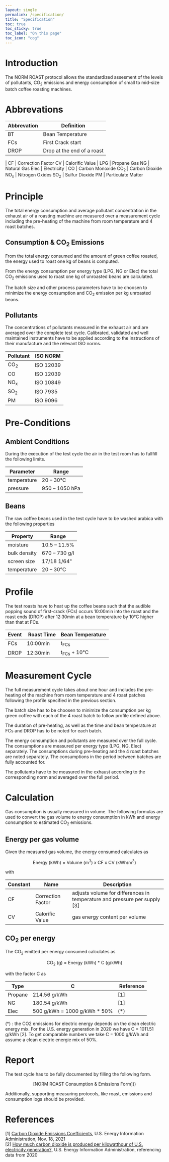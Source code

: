 ```yaml
---
layout: single
permalink: /specification/
title: "Specification"
toc: true
toc_sticky: true
toc_label: "On this page"
toc_icon: "cog"
---
```


# Introduction

The NORM ROAST protocol allows the standardized assesment of the levels of pollutants, CO<sub>2</sub> emissions and energy consumption of small to mid-size batch coffee roasting machines.

# Abbrevations

Abbrevation  | Definition
------------- | -------------
BT | Bean Temperature
FCs | First Crack start
DROP | Drop at the end of a roast
|
CF | Correction Factor
CV | Calorific Value
|
LPG  | Propane Gas
NG   | Natural Gas
Elec | Electricity
|
CO  | Carbon Monoxide
CO<sub>2</sub> | Carbon Dioxide
NO<sub>x</sub> | Nitrogen Oxides
SO<sub>2</sub> | Sulfur Dioxide
PM  | Particulate Matter


# Principle

The total energy consumption and average pollutant concentration in the exhaust air of a roasting machine are measured over a measurement cycle including the pre-heating of the machine from room temperature and 4 roast batches. 

## Consumption & CO<sub>2</sub> Emissions

From the total energy consumed and the amount of green coffee roasted, the energy used to roast one kg of beans is computed. 

From the energy consumption per energy type (LPG, NG or Elec) the total CO<sub>2</sub> emissions used to roast one kg of unroasted beans are calculated. 

The batch size and other process parameters have to be choosen to minimize the energy consumption and CO<sub>2</sub> emission per kg unroasted beans.

## Pollutants
 
The concentrations of pollutants measured in the exhaust air and are averaged over the complete test cycle. Calibrated, validated and well maintained instruments have to be applied according to the instructions of their manufacture and the relevant ISO norms.

Pollutant  | ISO NORM
---------- | -------------
CO<sub>2</sub> | ISO 12039
CO  | ISO 12039
NO<sub>x</sub> | ISO 10849
SO<sub>2</sub> | ISO 7935
PM  | ISO 9096


# Pre-Conditions

## Ambient Conditions

During the execution of the test cycle the air in the test room has to fullfill the following limits.

Parameter   | Range
----------- | -----
temperature | 20 – 30°C
pressure    | 950 – 1050 hPa

## Beans

The raw coffee beans used in the test cycle have to be washed arabica with the following properties

Property | Range
-------- | -----
moisture | 10.5 – 11.5%
bulk density | 670 – 730 g/l
screen size | 17/18 1/64"
temperature | 20 – 30°C

# Profile

The test roasts have to heat up the coffee beans such that the audible popping sound of first-crack (FCs) occurs 10:00min into the roast and the roast ends (DROP) after 12:30min at a bean temperature by 10°C higher than that at FCs.

Event | Roast Time | Bean Temperature
----- | ---------- | ----------------
FCs   | 10:00min   | t<sub>FCs</sub>
DROP  | 12:30min   | t<sub>FCs</sub> + 10°C
    

# Measurement Cycle

The full measurement cycle takes about one hour and includes the pre-heating of the machine from room temperature and 4 roast patches following the profile specified in the previous section.

The batch size has to be choosen to minimize the consumption per kg green coffee with each of the 4 roast batch to follow profile defined above. 

The duration of pre-heating, as well as the time and bean temperature at FCs and DROP has to be noted for each batch.

The energy consumption and pollutants are measured over the full cycle. The consumptions are measured per energy type (LPG, NG, Elec) separately. The consumptions during pre-heating and the 4 roast batches are noted separately. The consumptions in the period between batches are fully accounted for.

The pollutants have to be measured in the exhaust according to the corresponding norm and averaged over the full period.



# Calculation

Gas consumption is usually measured in volume. The following formulas are used to convert the gas volume to energy consumption in kWh and energy consumption to estimated CO<sub>2</sub> emissions.

## Energy per gas volume

Given the measured gas volume, the energy consumed calculates as

<center>
Energy (kWh) = Volume (m<sup>3</sup>) x CF x CV (kWh/m<sup>3</sup>)
</center>

with

Constant | Name | Description 
-------- | ---- | -----------
CF | Correction Factor | adjusts volume for differences in temperature and pressure per supply [3]
CV | Calorific Value | gas energy content per volume



## CO<sub>2</sub> per energy

The CO<sub>2</sub> emitted per energy consumed calculates as

<center>
CO<sub>2</sub> (g) = Energy (kWh) * C (g/kWh)
</center>

with the factor C as

Type | C | Reference
----- | ---- | ----
Propane | 214.56 g/kWh | [1]
NG |      180.54 g/kWh | [1]
Elec |    500 g/kWh = 1000 g/kWh * 50% | (*)

(*) :  the CO2 emissions for electric energy depends on the clean electric energy mix. For the U.S. energy generation in 2020 we have C = 1011.51 g/kWh [2]. To get comparable numbers we take C = 1000 g/kWh and assume a clean electric energie mix of 50%.



# Report

The test cycle has to be fully documented by filling the following form.

<center>
[NORM ROAST Consumption & Emissions Form]()
</center>

Additionally, supporting measuring protocols, like roast, emissions and consumption logs should be provided.


# References

[1] [Carbon Dioxide Emissions Coefficients](https://www.eia.gov/environment/emissions/co2_vol_mass.php), U.S. Energy Information Administration, Nov. 18, 2021  
[2] [How much carbon dioxide is produced per kilowatthour of U.S. electricity generation?](https://www.eia.gov/tools/faqs/faq.php?id=74&t=11), U.S. Energy Information Administration, referencing data from 2020